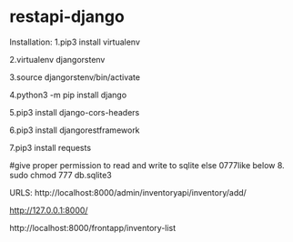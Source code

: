 # restapi-django

Installation:
1.pip3 install virtualenv

2.virtualenv djangorstenv

3.source djangorstenv/bin/activate

4.python3 -m pip install django

5.pip3 install django-cors-headers

6.pip3 install djangorestframework

7.pip3 install requests

#give proper permission to read and write to sqlite else 0777like below
8. sudo chmod 777 db.sqlite3 


URLS:
http://localhost:8000/admin/inventoryapi/inventory/add/

http://127.0.0.1:8000/

http://localhost:8000/frontapp/inventory-list